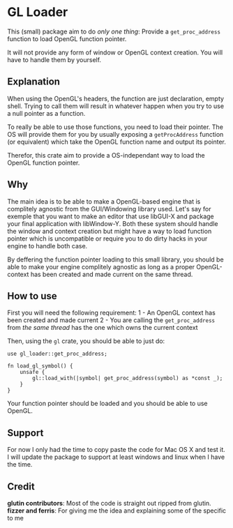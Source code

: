 # GL Loader

This (small) package aim to do *only one thing*: Provide a `get_proc_address` function to load OpenGL function pointer.

It will not provide any form of window or OpenGL context creation. You will have to handle them by yourself.

## Explanation

When using the OpenGL's headers, the function are just declaration, empty shell. 
Trying to call them will result in whatever happen when you try to use a null pointer as a function.

To really be able to use those functions, you need to load their pointer.
The OS will provide them for you by usually exposing a `getProcAddress` function (or equivalent) which take the OpenGL function name and output its pointer.

Therefor, this crate aim to provide a OS-independant way to load the OpenGL function pointer.

## Why 

The main idea is to be able to make a OpenGL-based engine that is complitely agnostic from the GUI/Windowing library used.
Let's say for exemple that you want to make an editor that use libGUI-X and package your final application with libWindow-Y. 
Both these system should handle the window and context creation but might have a way to load function pointer which is uncompatible or require you to do dirty hacks in your engine to handle both case.

By deffering the function pointer loading to this small library, you should be able to make your engine complitely agnostic as long as a proper OpenGL-context has been created and made current on the same thread.

## How to use

First you will need the following requirement:
1 - An OpenGL context has been created and made current
2 - You are calling the `get_proc_address` from *the same thread* has the one which owns the current context

Then, using the `gl` crate, you should be able to just do:
```
use gl_loader::get_proc_address;

fn load_gl_symbol() {
    unsafe {
        gl::load_with(|symbol| get_proc_address(symbol) as *const _);
    }
}
```

Your function pointer should be loaded and you should be able to use OpenGL.

## Support

For now I only had the time to copy paste the code for Mac OS X and test it.
I will update the package to support at least windows and linux when I have the time.

## Credit

**glutin contributors**: Most of the code is straight out ripped from glutin.
**fizzer and ferris**: For giving me the idea and explaining some of the specific to me
